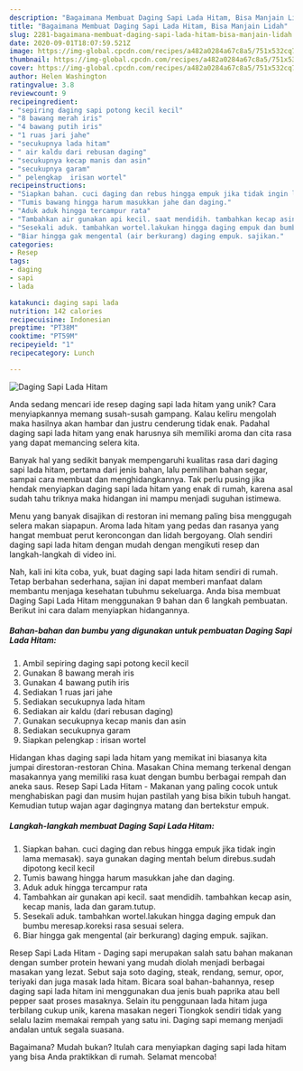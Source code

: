 ```yaml
---
description: "Bagaimana Membuat Daging Sapi Lada Hitam, Bisa Manjain Lidah"
title: "Bagaimana Membuat Daging Sapi Lada Hitam, Bisa Manjain Lidah"
slug: 2281-bagaimana-membuat-daging-sapi-lada-hitam-bisa-manjain-lidah
date: 2020-09-01T18:07:59.521Z
image: https://img-global.cpcdn.com/recipes/a482a0284a67c8a5/751x532cq70/daging-sapi-lada-hitam-foto-resep-utama.jpg
thumbnail: https://img-global.cpcdn.com/recipes/a482a0284a67c8a5/751x532cq70/daging-sapi-lada-hitam-foto-resep-utama.jpg
cover: https://img-global.cpcdn.com/recipes/a482a0284a67c8a5/751x532cq70/daging-sapi-lada-hitam-foto-resep-utama.jpg
author: Helen Washington
ratingvalue: 3.8
reviewcount: 9
recipeingredient:
- "sepiring daging sapi potong kecil kecil"
- "8 bawang merah iris"
- "4 bawang putih iris"
- "1 ruas jari jahe"
- "secukupnya lada hitam"
- " air kaldu dari rebusan daging"
- "secukupnya kecap manis dan asin"
- "secukupnya garam"
- " pelengkap  irisan wortel"
recipeinstructions:
- "Siapkan bahan. cuci daging dan rebus hingga empuk jika tidak ingin lama memasak). saya gunakan daging mentah belum direbus.sudah dipotong kecil kecil"
- "Tumis bawang hingga harum masukkan jahe dan daging."
- "Aduk aduk hingga tercampur rata"
- "Tambahkan air gunakan api kecil. saat mendidih. tambahkan kecap asin, kecap manis, lada dan garam.tutup."
- "Sesekali aduk. tambahkan wortel.lakukan hingga daging empuk dan bumbu meresap.koreksi rasa sesuai selera."
- "Biar hingga gak mengental (air berkurang) daging empuk. sajikan."
categories:
- Resep
tags:
- daging
- sapi
- lada

katakunci: daging sapi lada 
nutrition: 142 calories
recipecuisine: Indonesian
preptime: "PT38M"
cooktime: "PT59M"
recipeyield: "1"
recipecategory: Lunch

---
```



![Daging Sapi Lada Hitam](https://img-global.cpcdn.com/recipes/a482a0284a67c8a5/751x532cq70/daging-sapi-lada-hitam-foto-resep-utama.jpg)

Anda sedang mencari ide resep daging sapi lada hitam yang unik? Cara menyiapkannya memang susah-susah gampang. Kalau keliru mengolah maka hasilnya akan hambar dan justru cenderung tidak enak. Padahal daging sapi lada hitam yang enak harusnya sih memiliki aroma dan cita rasa yang dapat memancing selera kita.

Banyak hal yang sedikit banyak mempengaruhi kualitas rasa dari daging sapi lada hitam, pertama dari jenis bahan, lalu pemilihan bahan segar, sampai cara membuat dan menghidangkannya. Tak perlu pusing jika hendak menyiapkan daging sapi lada hitam yang enak di rumah, karena asal sudah tahu triknya maka hidangan ini mampu menjadi suguhan istimewa.

Menu yang banyak disajikan di restoran ini memang paling bisa menggugah selera makan siapapun. Aroma lada hitam yang pedas dan rasanya yang hangat membuat perut keroncongan dan lidah bergoyang. Olah sendiri daging sapi lada hitam dengan mudah dengan mengikuti resep dan langkah-langkah di video ini.


Nah, kali ini kita coba, yuk, buat daging sapi lada hitam sendiri di rumah. Tetap berbahan sederhana, sajian ini dapat memberi manfaat dalam membantu menjaga kesehatan tubuhmu sekeluarga. Anda bisa membuat Daging Sapi Lada Hitam menggunakan 9 bahan dan 6 langkah pembuatan. Berikut ini cara dalam menyiapkan hidangannya.

<!--inarticleads1-->

##### Bahan-bahan dan bumbu yang digunakan untuk pembuatan Daging Sapi Lada Hitam:

1. Ambil sepiring daging sapi potong kecil kecil
1. Gunakan 8 bawang merah iris
1. Gunakan 4 bawang putih iris
1. Sediakan 1 ruas jari jahe
1. Sediakan secukupnya lada hitam
1. Sediakan  air kaldu (dari rebusan daging)
1. Gunakan secukupnya kecap manis dan asin
1. Sediakan secukupnya garam
1. Siapkan  pelengkap : irisan wortel


Hidangan khas daging sapi lada hitam yang memikat ini biasanya kita jumpai direstoran-restoran China. Masakan China memang terkenal dengan masakannya yang memiliki rasa kuat dengan bumbu berbagai rempah dan aneka saus. Resep Sapi Lada Hitam - Makanan yang paling cocok untuk menghabiskan pagi dan musim hujan pastilah yang bisa bikin tubuh hangat. Kemudian tutup wajan agar dagingnya matang dan bertekstur empuk. 

<!--inarticleads2-->

##### Langkah-langkah membuat Daging Sapi Lada Hitam:

1. Siapkan bahan. cuci daging dan rebus hingga empuk jika tidak ingin lama memasak). saya gunakan daging mentah belum direbus.sudah dipotong kecil kecil
1. Tumis bawang hingga harum masukkan jahe dan daging.
1. Aduk aduk hingga tercampur rata
1. Tambahkan air gunakan api kecil. saat mendidih. tambahkan kecap asin, kecap manis, lada dan garam.tutup.
1. Sesekali aduk. tambahkan wortel.lakukan hingga daging empuk dan bumbu meresap.koreksi rasa sesuai selera.
1. Biar hingga gak mengental (air berkurang) daging empuk. sajikan.


Resep Sapi Lada Hitam - Daging sapi merupakan salah satu bahan makanan dengan sumber protein hewani yang mudah diolah menjadi berbagai masakan yang lezat. Sebut saja soto daging, steak, rendang, semur, opor, teriyaki dan juga masak lada hitam. Bicara soal bahan-bahannya, resep daging sapi lada hitam ini menggunakan dua jenis buah paprika atau bell pepper saat proses masaknya. Selain itu penggunaan lada hitam juga terbilang cukup unik, karena masakan negeri Tiongkok sendiri tidak yang selalu lazim memakai rempah yang satu ini. Daging sapi memang menjadi andalan untuk segala suasana. 

Bagaimana? Mudah bukan? Itulah cara menyiapkan daging sapi lada hitam yang bisa Anda praktikkan di rumah. Selamat mencoba!
